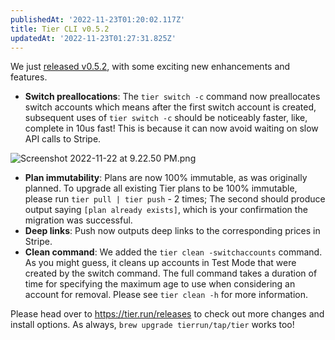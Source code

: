```yaml
---
publishedAt: '2022-11-23T01:20:02.117Z'
title: Tier CLI v0.5.2
updatedAt: '2022-11-23T01:27:31.825Z'
---
```


We just [released v0.5.2](https://github.com/tierrun/tier), with some exciting new enhancements and features.


* **Switch preallocations**: The `tier switch -c` command now preallocates switch accounts which means after the first switch account is created, subsequent uses of `tier switch -c` should be noticeably faster, like, complete in 10us fast! This is because it can now avoid waiting on slow API calls to Stripe.


![Screenshot 2022-11-22 at 9.22.50 PM.png](https://cdn.hashnode.com/res/hashnode/image/upload/v1669166841281/-hh3FSdDl.png)


* **Plan immutability**: Plans are now 100% immutable, as was originally planned. To upgrade all existing Tier plans to be 100% immutable, please run `tier pull | tier push` - 2 times; The second should produce output saying `[plan already exists]`, which is your confirmation the migration was successful.
* **Deep links**: Push now outputs deep links to the corresponding prices in Stripe.
* **Clean command**: We added the `tier clean -switchaccounts` command. As you might guess, it cleans up accounts in Test Mode that were created by the switch command. The full command takes a duration of time for specifying the maximum age to use when considering an account for removal. Please see `tier clean -h` for more information.


Please head over to <https://tier.run/releases> to check out more changes and install options. As always, `brew upgrade tierrun/tap/tier` works too! 


